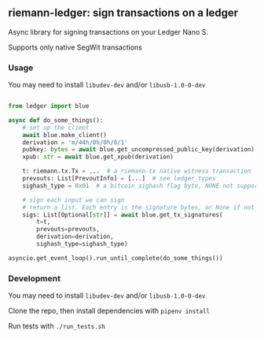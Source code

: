 ## riemann-ledger: sign transactions on a ledger

Async library for signing transactions on your Ledger Nano S.

Supports only native SegWit transactions

### Usage

You may need to install `libudev-dev` and/or `libusb-1.0-0-dev`

```python

from ledger import blue

async def do_some_things():
    # set up the client
    await blue.make_client()
    derivation = 'm/44h/0h/0h/0/1'
    pubkey: bytes = await blue.get_uncompressed_public_key(derivation)
    xpub: str = await blue.get_xpub(derivation)

    t: riemann.tx.Tx = ...  # a riemann-tx native witness transaction
    prevouts: List[PrevoutInfo] = [...]  # see ledger_types
    sighash_type = 0x01  # a bitcoin sighash flag byte, NONE not supported

    # sign each input we can sign
    # return a list. Each entry is the signature bytes, or None if not signable
    sigs: List[Optional[str]] = await blue.get_tx_signatures(
        t=t,
        prevouts=prevouts,
        derivation=derivation,
        sighash_type=sighash_type)

asyncio.get_event_loop().run_until_complete(do_some_things())
```

### Development

You may need to install `libudev-dev` and/or `libusb-1.0-0-dev`

Clone the repo, then install dependencies with `pipenv install`

Run tests with `./run_tests.sh`

